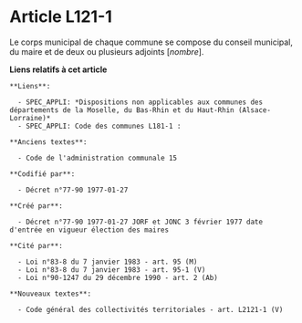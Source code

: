 # Article L121-1

Le corps municipal de chaque commune se compose du conseil municipal, du maire et de deux ou plusieurs adjoints [*nombre*].

**Liens relatifs à cet article**

	**Liens**:

	  - SPEC_APPLI: *Dispositions non applicables aux communes des départements de la Moselle, du Bas-Rhin et du Haut-Rhin (Alsace-Lorraine)*
	  - SPEC_APPLI: Code des communes L181-1 :

	**Anciens textes**:

	  - Code de l'administration communale 15

	**Codifié par**:

	  - Décret n°77-90 1977-01-27

	**Créé par**:

	  - Décret n°77-90 1977-01-27 JORF et JONC 3 février 1977 date d'entrée en vigueur élection des maires

	**Cité par**:

	  - Loi n°83-8 du 7 janvier 1983 - art. 95 (M)
	  - Loi n°83-8 du 7 janvier 1983 - art. 95-1 (V)
	  - Loi n°90-1247 du 29 décembre 1990 - art. 2 (Ab)

	**Nouveaux textes**:

	  - Code général des collectivités territoriales - art. L2121-1 (V)

